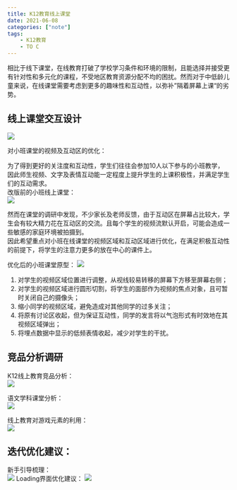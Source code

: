 ```yaml
---
title: K12教育线上课堂 
date: 2021-06-08 
categories: ["note"]
tags: 
    - K12教育
    - TO C
---
```

相比于线下课堂，在线教育打破了学校学习条件和环境的限制，且能选择并接受更有针对性和多元化的课程，不受地区教育资源分配不均的困扰。然而对于中低龄儿童来说，在线课堂需要考虑到更多的趣味性和互动性，以弥补”隔着屏幕上课“的劣势。

线上课堂交互设计
-------
![](https://tva1.sinaimg.cn/large/e6c9d24ely1h0j2jhtwn8j20ga0hhq3p.jpg)  

对小班课堂的视频及互动区的优化：  

为了得到更好的关注度和互动性，学生们往往会参加10人以下参与的小班教学，因此师生视频、文字及表情互动能一定程度上提升学生的上课积极性，并满足学生们的互动需求。  
改版前的小班线上课堂：  
![](https://tva1.sinaimg.cn/large/e6c9d24ely1h0j4vnktvej20id0addhr.jpg)   

然而在课堂的调研中发现，不少家长及老师反馈，由于互动区在屏幕占比较大，学生会有较大精力花在互动区的交流。且每个学生的视频流默认开启，可能会造成一些敏感的家庭环境被拍摄到。  
因此希望重点对小班在线课堂的视频区域和互动区域进行优化，在满足积极互动性的前提下，将学生的注意力更多的放在中心的课件上。   

优化后的小班课堂原型：
![](https://tva1.sinaimg.cn/large/e6c9d24ely1h0j2qmmr2wj20lg0kymyh.jpg) 
1. 对学生的视频区域位置进行调整，从视线较易转移的屏幕下方移至屏幕右侧；  
2. 对学生的视频区域进行圆形切割，将学生的面部作为视频的焦点对象，且可暂时关闭自己的摄像头；    
3. 缩小同学的视频区域，避免造成对其他同学的过多关注；  
4. 将原有讨论区收起，但为保证互动性，同学的发言将以气泡形式有时效地在其视频区域弹出；  
5. 将埋点数据中显示的低频表情收起，减少对学生的干扰。

竞品分析调研
-------
K12线上教育竞品分析：  
![](https://tva1.sinaimg.cn/large/e6c9d24ely1h0j4d2z4v8j20bq06s3yo.jpg)  

语文学科课堂分析：  
![](https://tva1.sinaimg.cn/large/e6c9d24ely1h0j4axgfxmj20d80hsgmv.jpg)  

线上教育对游戏元素的利用：  
![](https://tva1.sinaimg.cn/large/e6c9d24ely1h0j4inf5ejj20hk0m7wgw.jpg)  


迭代优化建议：  
--------
新手引导梳理：  
![](https://tva1.sinaimg.cn/large/e6c9d24ely1h0j4m0cfbxj20u00vntcf.jpg)
Loading界面优化建议：
![](https://tva1.sinaimg.cn/large/e6c9d24ely1h0j4lljtgyj20vz0u0whc.jpg)



